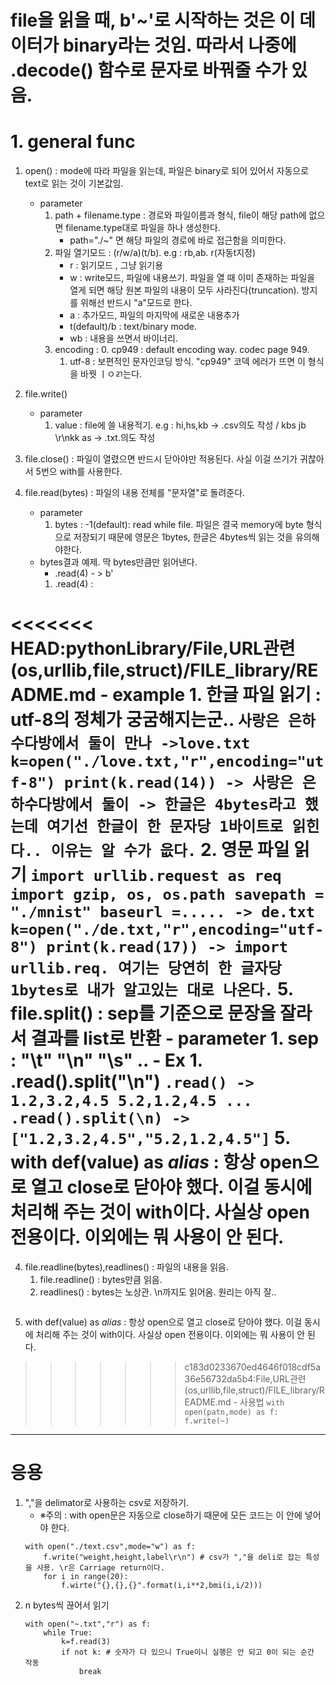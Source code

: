 # file을 읽을 때, b'~'로 시작하는 것은 이 데이터가 binary라는 것임. 따라서 나중에 .decode() 함수로 문자로 바꿔줄 수가 있음.


# 1. general func


1. open() : mode에 따라 파일을 읽는데, 파일은 binary로 되어 있어서 자동으로 text로 읽는 것이 기본값임. 
    - parameter
        1. path + filename.type : 경로와 파일이름과 형식, file이 해당 path에 없으면 filename.type대로 파일을 하나 생성한다.
            - path="./~" 면 해당 파일의 경로에 바로 접근함을 의미한다.
        2. 파일 열기모드 : (r/w/a)(t/b). e.g : rb,ab. r(자동t지정)
            - r : 읽기모드 , 그냥 읽기용
            - w : write모드, 파일에 내용쓰기. 파일을 열 때 이미 존재하는 파일을 열게 되면 해당 원본 파일의 내용이 모두 사라진다(truncation). 방지를 위해선 반드시 "a"모드로 한다.
            - a : 추가모드, 파일의 마지막에 새로운 내용추가
            - t(default)/b : text/binary mode.
            - wb : 내용을 쓰면서 바이너리.
        3. encoding : 
            0. cp949 : default encoding way. codec page 949.
            1. utf-8 : 보편적인 문자인코딩 방식. "cp949" 코덱 에러가 뜨면 이 형식을 바꿧 ㅣㅇㄺ는다.
2. file.write()
    - parameter
        1. value : file에 쓸 내용적기. e.g : hi,hs,kb -> .csv의도 작성 / kbs jb \r\nkk as -> .txt.의도 작성

3. file.close() : 파일이 열렸으면 반드시 닫아야만 적용된다. 사실 이걸 쓰기가 귀찮아서 5번으 with를 사용한다.

4. file.read(bytes) : 파일의 내용 전체를 "문자열"로 돌려준다. 
    - parameter
        1. bytes : -1(default): read while file. 파일은 결국 memory에 byte 형식으로 저장되기 때문에 영문은 1bytes, 한글은 4bytes씩 읽는 것을 유의해야한다.
    - bytes결과 예제. 딱 bytes만큼만 읽어낸다.
        - .read(4) - > b'
        1. .read(4) : 

<<<<<<< HEAD:pythonLibrary/File,URL관련(os,urllib,file,struct)/FILE_library/README.md
    - example
    1. 한글 파일 읽기 : utf-8의 정체가 궁굼해지는군..
    ```
    사랑은 은하수다방에서 둘이 만나 ->love.txt
    k=open("./love.txt,"r",encoding="utf-8")
    print(k.read(14)) -> 사랑은 은하수다방에서 둘이 -> 한글은 4bytes라고 했는데 여기선 한글이 한 문자당 1바이트로 읽힌다.. 이유는 알 수가 읎다.
    ```
    2. 영문 파일 읽기
    ```
    import urllib.request as req
    import gzip, os, os.path
    savepath = "./mnist"
    baseurl =..... -> de.txt
    k=open("./de.txt,"r",encoding="utf-8")
    print(k.read(17)) -> import urllib.req. 여기는 당연히 한 글자당 1bytes로 내가 알고있는 대로 나온다.
    ```
5. file.split() : sep를 기준으로 문장을 잘라서 결과를 list로 반환
    - parameter
        1. sep : "\t" "\n" "\s" .. 
    - Ex
        1. .read().split("\n")
        ```
        .read() ->
        1.2,3.2,4.5
        5.2,1.2,4.5
        ...
        .read().split(\n) ->
        ["1.2,3.2,4.5","5.2,1.2,4.5"]
        ```
5. with def(value) as _alias_ : 항상 open으로 열고 close로 닫아야 했다. 이걸 동시에 처리해 주는 것이 with이다. 사실상 open 전용이다. 이외에는 뭐 사용이 안 된다.
=======
4. file.readline(bytes),readlines() : 파일의 내용을 읽음.
    1. file.readline() : bytes만큼 읽음.
    2. readlines() : bytes는 노상관. \n까지도 읽어옴. 원리는 아직 잘..
        ```
        
        ```
6. with def(value) as _alias_ : 항상 open으로 열고 close로 닫아야 했다. 이걸 동시에 처리해 주는 것이 with이다. 사실상 open 전용이다. 이외에는 뭐 사용이 안 된다.
>>>>>>> c183d0233670ed4646f018cdf5a36e56732da5b4:File,URL관련(os,urllib,file,struct)/FILE_library/README.md
    - 사용법
        ```
        with open(patn,mode) as f:
            f.write(~)
        ```

-----------------------------

# 응용

1. ","을 delimator로 사용하는 csv로 저장하기.
    - ※주의 : with open문은 자동으로 close하기 때문에 모든 코드는 이 안에 넣어야 한다.
    ```
    with open("./text.csv",mode="w") as f:
        f.write("weight,height,label\r\n") # csv가 ","을 deli로 잡는 특성을 사용. \r은 Carriage return이다.
        for i in range(20):
            f.wirte("{},{},{}".format(i,i**2,bmi(i,i/2)))
    ```
2. n bytes씩 끊어서 읽기
    ```
    with open("~.txt","r") as f:
        while True:
            k=f.read(3)
            if not k: # 숫자가 다 있으니 True이니 실행은 안 되고 0이 되는 순간 작동
                break
    ```
